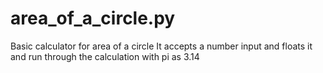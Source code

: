 # area_of_a_circle.py
Basic calculator for area of a circle 
It accepts a number input and floats it and run through the calculation with pi as 3.14

